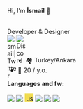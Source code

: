  Hi, I’m <b>İsmail</b> 👋
 
<br />
Developer & Designer

<br />
<a href="https://twitter.com/ismailfp">
  <img align="left" alt="ismail| Twitter" width="21px" src="https://raw.githubusercontent.com/anuraghazra/anuraghazra/master/assets/twitter.svg" />
</a>

<a href="İsmail#0031">
  <img align="left" alt=" Discord" width="21px" src="https://raw.githubusercontent.com/anuraghazra/anuraghazra/master/assets/discord-round.svg" />
</a>

<br />
<br />

- 🏘 Turkey/Ankara
- 🎂 20  / y.o.



**Languages and fw:**  

<code><img height="20" src="https://user-images.githubusercontent.com/49169815/121769727-eba0f480-cb6d-11eb-949e-f9671aceea07.png"></code>
<code><img height="20" src="https://user-images.githubusercontent.com/49169815/121769762-1e4aed00-cb6e-11eb-9a42-ee103fe2d268.png"></code>
<code><img height="20" src="https://raw.githubusercontent.com/github/explore/80688e429a7d4ef2fca1e82350fe8e3517d3494d/topics/javascript/javascript.png"></code>
<code><img height="20" src="https://user-images.githubusercontent.com/49169815/121769695-c8764500-cb6d-11eb-9b4f-c1bf18cd6147.png"></code>
<code><img height="20" src="https://user-images.githubusercontent.com/49169815/121769742-01161e80-cb6e-11eb-96cd-0eb2ca09703e.png"></code>
<code><img height="25" src="https://user-images.githubusercontent.com/49169815/121769861-a3ce9d00-cb6e-11eb-8865-67cfc552475c.png"></code>






    


